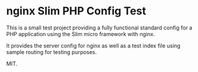 # nginx Slim PHP Config Test

This is a small test project providing a fully functional standard config for a PHP application using the Slim micro framework with nginx.

It provides the server config for nginx as well as a test index file using sample routing for testing purposes.

MIT.